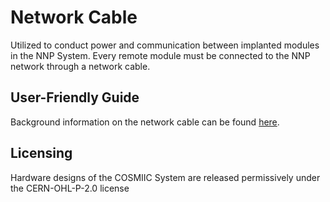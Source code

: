 # Network Cable
Utilized to conduct power and communication between implanted modules in the NNP System. Every remote module must be connected to the NNP network through a network cable.

## User-Friendly Guide
Background information on the network cable can be found [here](https://cosmiic-inc.github.io/Implantables/Cables).  

## Licensing
Hardware designs of the COSMIIC System are released permissively under the CERN-OHL-P-2.0 license
